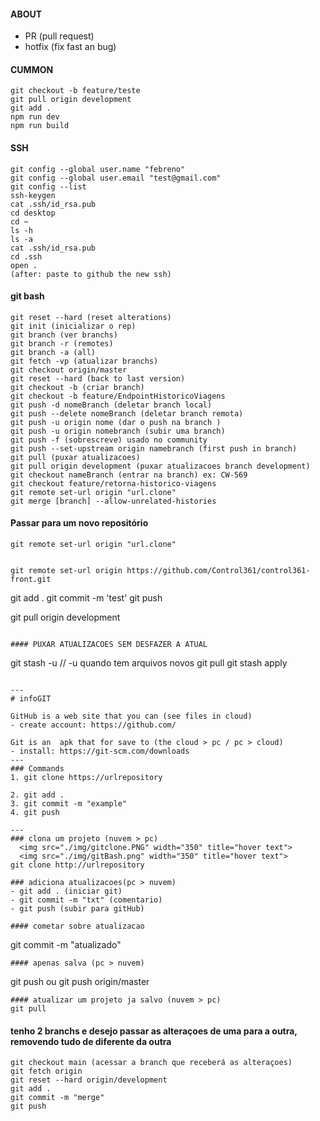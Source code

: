 #### ABOUT
- PR (pull request)
- hotfix (fix fast an bug)

#### CUMMON
```
git checkout -b feature/teste
git pull origin development
git add .
npm run dev
npm run build
```

#### SSH
````
git config --global user.name "febreno" 
git config --global user.email "test@gmail.com" 
git config --list
ssh-keygen
cat .ssh/id_rsa.pub
cd desktop
cd ~
ls -h
ls -a
cat .ssh/id_rsa.pub
cd .ssh
open .
(after: paste to github the new ssh)
````

#### git bash
```
git reset --hard (reset alterations)
git init (inicializar o rep)
git branch (ver branchs)
git branch -r (remotes)
git branch -a (all)
git fetch -vp (atualizar branchs)
git checkout origin/master
git reset --hard (back to last version)
git checkout -b (criar branch)
git checkout -b feature/EndpointHistoricoViagens
git push -d nomeBranch (deletar branch local)
git push --delete nomeBranch (deletar branch remota)
git push -u origin nome (dar o push na branch )
git push -u origin nomebranch (subir uma branch)
git push -f (sobrescreve) usado no community
git push --set-upstream origin namebranch (first push in branch)
git pull (puxar atualizacoes)
git pull origin development (puxar atualizacoes branch development)
git checkout nameBranch (entrar na branch) ex: CW-569
git checkout feature/retorna-historico-viagens
git remote set-url origin "url.clone"
git merge [branch] --allow-unrelated-histories
```
#### Passar para um novo repositório
```
git remote set-url origin "url.clone"
```

```

git remote set-url origin https://github.com/Control361/control361-front.git

```
git add .
git commit -m 'test'
git push

git pull origin development
```

#### PUXAR ATUALIZACOES SEM DESFAZER A ATUAL
```
git stash -u // -u quando tem arquivos novos
git pull
git stash apply
```

---
# infoGIT

GitHub is a web site that you can (see files in cloud)                                                                                                                       
- create account: https://github.com/                                                                                                                                           
 
Git is an  apk that for save to (the cloud > pc / pc > cloud)                                                                                                                               
- install: https://git-scm.com/downloads
---                                                                                                                                        
### Commands
1. git clone https://urlrepository

2. git add .
3. git commit -m "example"
4. git push
                                                                                                                                                                                 
---                                                                                                                                                                                                             
### clona um projeto (nuvem > pc)
  <img src="./img/gitclone.PNG" width="350" title="hover text">
  <img src="./img/gitBash.png" width="350" title="hover text">
git clone http://urlrepository

### adiciona atualizacoes(pc > nuvem)
- git add . (iniciar git)
- git commit -m "txt" (comentario)
- git push (subir para gitHub)

#### cometar sobre atualizacao
```
git commit -m "atualizado"
```
#### apenas salva (pc > nuvem)
```
git push 
ou
git push origin/master
```
#### atualizar um projeto ja salvo (nuvem > pc)
git pull
```

#### tenho 2 branchs e desejo passar as alteraçoes de uma para a outra, removendo tudo de diferente da outra

```
git checkout main (acessar a branch que receberá as alteraçoes)
git fetch origin
git reset --hard origin/development
git add .
git commit -m "merge"
git push
```
                                                                                                                                                                            
